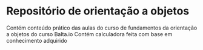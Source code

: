 Repositório de orientação a objetos
======================== 

Contém conteúdo prático das aulas do curso de fundamentos da orientação a objetos do curso Balta.io
Contém calculadora feita com base em conhecimento adquirido
